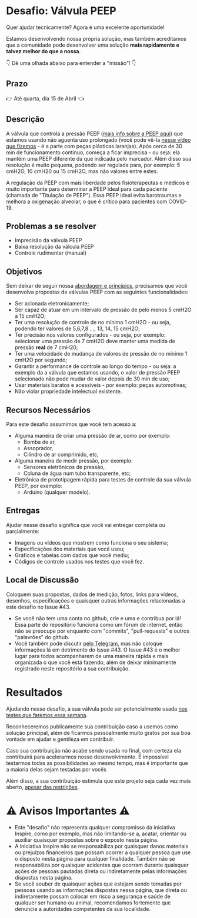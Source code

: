 # Desafio: Válvula PEEP

Quer ajudar tecnicamente? Agora é uma excelente oportunidade!

Estamos desenvolvendo nossa própria solução, mas também acreditamos que a comunidade pode desenvolver uma solução **mais rapidamente e talvez melhor do que a nossa**.

:point_down: Dê uma olhada abaixo para entender a "missão"! :point_down:

## Prazo
:point_right: Até quarta, dia 15 de Abril :point_left:

## Descrição
   A válvula que controla a pressão PEEP ([mais info sobre a PEEP aqui](https://github.com/Inspire-Poli-USP/Inspire-OpenLung/wiki/Entenda-o-Problema#press%C3%B5es)) que estamos usando não aguenta uso prolongado (você pode vê-la [nesse vídeo que fizemos](https://www.youtube.com/watch?v=mwwxAkmB0J0&feature=youtu.be) - é a parte com peças plásticas laranjas). Após cerca de 30 min de funcionamento contínuo, começa a ficar imprecisa - ou seja: ela mantém uma PEEP diferente da que indicada pelo marcador. Além disso sua resolução é muito pequena, podendo ser regulada para, por exemplo: 5 cmH2O, 10 cmH20 ou 15 cmH2O, mas não valores entre estes. 
   
   A regulação da PEEP com mais liberdade pelos fisioterapeutas e médicos é muito importante para determinar a PEEP ideal para cada paciente (chamada de "Titulação de PEEP"). Essa PEEP ideal evita barotraumas e melhora a oxigenação alveolar, o que é crítico para pacientes com COVID-19.
   
## Problemas a se resolver

  - Imprecisão da válvula PEEP
  - Baixa resolução da válcula PEEP
  - Controle rudimentar (manual)

## Objetivos
  
  Sem deixar de seguir nossa [abordagem e princípios](https://github.com/Inspire-Poli-USP/Inspire-OpenLung/blob/master/Principios_e_abordagem.md), precisamos que você desenvolva propostas de válvulas PEEP com as seguintes funcionalidades:
  
  - Ser acionada eletronicamente;
  - Ser capaz de atuar em um intervalo de pressão de pelo menos 5 cmH2O à 15 cmH2O;
  - Ter uma resolução de controle de no mínimo 1 cmH2O - ou seja, podendo ter valores de 5,6,7,8 ..., 13, 14, 15 cmH2O;
  - Ter precisão nos valores configurados - ou seja, por exemplo: selecionar uma pressão de 7 cmH2O deve manter uma medida de pressão **real** de 7 cmH20;
  - Ter uma velocidade de mudança de valores de pressão de no mínimo 1 cmH2O por segundo;
  - Garantir a performance de controle ao longo do tempo - ou seja: a exemplo da a válvula que estamos usando, o valor de pressão PEEP selecionado não pode mudar de valor depois de 30 min de uso;
  - Usar materiais baratos e acessíveis - por exemplo: peças automotivas;
  - Não violar propriedade intelectual existente.
  
## Recursos Necessários

  Para este desafio assumimos que você tem acesso a:
  - Alguma maneira de criar uma pressão de ar, como por exemplo:
    - Bomba de ar,
    - Assoprador,
    - Cilindro de ar comprimido, etc;
  - Alguma maneira de medir pressão, por exemplo:
    - Sensores eletrônicos de pressão,
    - Coluna de água num tubo transparente, etc;
  - Eletrônica de prototipagem rápida para testes de controle da sua válvula PEEP, por exemplo:
    - Arduino (qualquer modelo).
  
## Entregas

  Ajudar nesse desafio significa que você vai entregar completa ou parcialmente:
  - Imagens ou vídeos que mostrem como funciona o seu sistema;
  - Especificações dos materiais que vocẽ usou;
  - Gráficos e tabelas com dados que você mediu;
  - Códigos de controle usados nos testes que você fez.

## Local de Discussão

  Coloquem suas propostas, dados de medição, fotos, links para vídeos, desenhos, especificações e quaisquer outras informações relacionadas a este desafio no Issue #43.
  - Se você não tem uma conta no github, crie e uma e contribua por lá! Essa parte do repositório funciona como um fórum de internet, então não se preocupe por enquanto com "commits", "pull-requests" e outros "palavrões" do github.
  - Você também pode discutir [pelo Telegram](https://t.me/openlungpoliusp), mas não coloque informações lá em detrimento do Issue #43. O Issue #43 é o melhor lugar para todos acompanharem de uma maneira rápida e mais organizada o que você está fazendo, além de deixar minimamente registrado neste repositório a sua contribuição.
  
# Resultados

Ajudando nesse desafio, a sua válvula pode ser potencialmente usada [nos testes que faremos essa semana](https://www1.folha.uol.com.br/colunas/monicabergamo/2020/04/ventilador-da-poli-sera-testado-em-animais-e-pessoas-e-pode-ser-lancado-em-uma-semana.shtml).

Reconheceremos publicamente sua contribuição caso a usemos como solução principal, além de ficarmos pessoalmente muito gratos por sua boa vontade em ajudar e gentileza em contribuir.

Caso sua contribuição não acabe sendo usada no final, com certeza ela contribuirá para acelerarmos nosso desenvolvimento. É impossível testarmos todas as possibilidades ao mesmo tempo, mas é importante que a maioria delas sejam testadas por vocês

Além disso, a sua contribuição estimula que este projeto seja cada vez mais aberto, [apesar das restrições](https://github.com/Inspire-Poli-USP/Inspire-OpenLung#exclamation-atualiza%C3%A7%C3%A3o-importante-exclamation).

# :warning: Avisos Importantes :warning:

  - Este "desafio" não representa qualquer compromisso da iniciativa Inspire, como por exemplo, mas não limitando-se a, acatar, orientar ou auxiliar quaisquer propostas sobre o exposto nesta página.
  - A iniciativa Inspire não se responsabiliza por quaisquer danos materiais ou prejuízos financeiros que possam ocorrer a qualquer pessoa que use o disposto nesta página para qualquer finalidade. Também não se responsabiliza por quaisquer acidentes que ocorram durante quaisquer ações de pessoas pautadas direta ou indiretamente pelas informações dispostas nesta página.
  - Se você souber de quaisquer ações que estejam sendo tomadas por pessoas usando as informações dispostas nessa página, que direta ou indiretamente possam colocar em risco a segurança e saúde de qualquer ser humano ou animal, recomendamos fortemente que denuncie a autoridades competentes da sua localidade.
